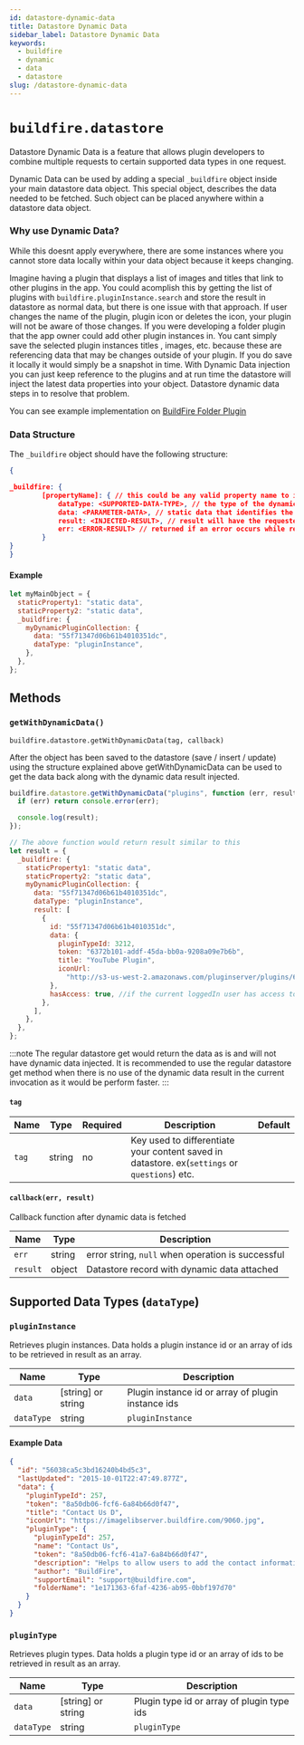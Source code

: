 ```yaml
---
id: datastore-dynamic-data
title: Datastore Dynamic Data
sidebar_label: Datastore Dynamic Data
keywords:
  - buildfire
  - dynamic
  - data
  - datastore
slug: /datastore-dynamic-data
---
```


# `buildfire.datastore`

Datastore Dynamic Data is a feature that allows plugin developers to combine multiple requests to certain supported data types in one request.

Dynamic Data can be used by adding a special `_buildfire` object inside your main datastore data object. This special object, describes the data needed to be fetched. Such object can be placed anywhere within a datastore data object.

### Why use Dynamic Data?

While this doesnt apply everywhere, there are some instances where you cannot store data locally within your data object because it keeps changing.

Imagine having a plugin that displays a list of images and titles that link to other plugins in the app. You could acomplish this by getting the list of plugins with `buildfire.pluginInstance.search` and store the result in datastore as normal data, but there is one issue with that approach. If user changes the name of the plugin, plugin icon or deletes the icon, your plugin will not be aware of those changes. If you were developing a folder plugin that the app owner could add other plugin instances in. You cant simply save the selected plugin instances titles , images, etc. because these are referencing data that may be changes outside of your plugin. If you do save it locally it would simply be a snapshot in time. With Dynamic Data injection you can just keep reference to the plugins and at run time the datastore will inject the latest data properties into your object. Datastore dynamic data steps in to resolve that problem.

You can see example implementation on [BuildFire Folder Plugin](https://github.com/buildfire/folderPlugin)

### Data Structure

The `_buildfire` object should have the following structure:

```json
{

_buildfire: {
        [propertyName]: { // this could be any valid property name to identify or access the dynamic data and you can add more than one.
            dataType: <SUPPORTED-DATA-TYPE>, // the type of the dynamic data to retrieve.
            data: <PARAMETER-DATA>, // static data that identifies the dynamic data to be retrieved. format and structure depends on the specified dataType.
            result: <INJECTED-RESULT>, // result will have the requested dynamic data. this is a readonly field and should not be set by the developer.
            err: <ERROR-RESULT> // returned if an error occurs while retrieving data
        }
}
}
```

#### Example

```javascript
let myMainObject = {
  staticProperty1: "static data",
  staticProperty2: "static data",
  _buildfire: {
    myDynamicPluginCollection: {
      data: "55f71347d06b61b4010351dc",
      dataType: "pluginInstance",
    },
  },
};
```

## Methods

### `getWithDynamicData()` <div class="label control"></div><div class="label widget"></div>

`buildfire.datastore.getWithDynamicData(tag, callback)`

After the object has been saved to the datastore (save / insert / update) using the structure explained above getWithDynamicData can be used to get the data back along with the dynamic data result injected.

```javascript
buildfire.datastore.getWithDynamicData("plugins", function (err, result) {
  if (err) return console.error(err);

  console.log(result);
});

// The above function would return result similar to this
let result = {
  _buildfire: {
    staticProperty1: "static data",
    staticProperty2: "static data",
    myDynamicPluginCollection: {
      data: "55f71347d06b61b4010351dc",
      dataType: "pluginInstance",
      result: [
        {
          id: "55f71347d06b61b4010351dc",
          data: {
            pluginTypeId: 3212,
            token: "6372b101-addf-45da-bb0a-9208a09e7b6b",
            title: "YouTube Plugin",
            iconUrl:
              "http://s3-us-west-2.amazonaws.com/pluginserver/plugins/6372b101-addf-45da-bb0a-9208a09e7b6b/resources/image.png",
          },
          hasAccess: true, //if the current loggedIn user has access to the plugin
        },
      ],
    },
  },
};
```

:::note
The regular datastore get would return the data as is and will not have dynamic data injected. It is recommended to use the regular datastore get method when there is no use of the dynamic data result in the current invocation as it would be perform faster.
:::

#### `tag`

| Name  | Type   | Required | Description                                                                                   | Default |
| ----- | ------ | -------- | --------------------------------------------------------------------------------------------- | ------- |
| `tag` | string | no       | Key used to differentiate your content saved in datastore. ex(`settings` or `questions`) etc. |

#### `callback(err, result)`

Callback function after dynamic data is fetched

| Name     | Type   | Description                                       |
| -------- | ------ | ------------------------------------------------- |
| `err`    | string | error string, `null` when operation is successful |
| `result` | object | Datastore record with dynamic data attached       |

## Supported Data Types (`dataType`)

### `pluginInstance`

Retrieves plugin instances. Data holds a plugin instance id or an array of ids to be retrieved in result as an array.

| Name       | Type               | Description                                        |
| ---------- | ------------------ | -------------------------------------------------- |
| `data`     | [string] or string | Plugin instance id or array of plugin instance ids |
| `dataType` | string             | `pluginInstance`                                   |

#### Example Data

```json
{
  "id": "56038ca5c3bd16240b4bd5c3",
  "lastUpdated": "2015-10-01T22:47:49.877Z",
  "data": {
    "pluginTypeId": 257,
    "token": "8a50db06-fcf6-6a84b66d0f47",
    "title": "Contact Us D",
    "iconUrl": "https://imagelibserver.buildfire.com/9060.jpg",
    "pluginType": {
      "pluginTypeId": 257,
      "name": "Contact Us",
      "token": "8a50db06-fcf6-41a7-6a84b66d0f47",
      "description": "Helps to allow users to add the contact information for their business into the app.",
      "author": "BuildFire",
      "supportEmail": "support@buildfire.com",
      "folderName": "1e171363-6faf-4236-ab95-0bbf197d70"
    }
  }
}
```

### `pluginType`

Retrieves plugin types. Data holds a plugin type id or an array of ids to be retrieved in result as an array.

| Name       | Type               | Description                                |
| ---------- | ------------------ | ------------------------------------------ |
| `data`     | [string] or string | Plugin type id or array of plugin type ids |
| `dataType` | string             | `pluginType`                               |
